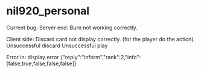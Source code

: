 # nil920_personal

Current bug:
Server end:
    Burn not working correctly.
    
Client side:
    Discard card not display correctly. (for the player do the action).
    Unsuccessful discard
    Unsuccessful play

Error in:
display error
{"reply":"inform","rank":2,"info":[false,true,false,false,false]}
